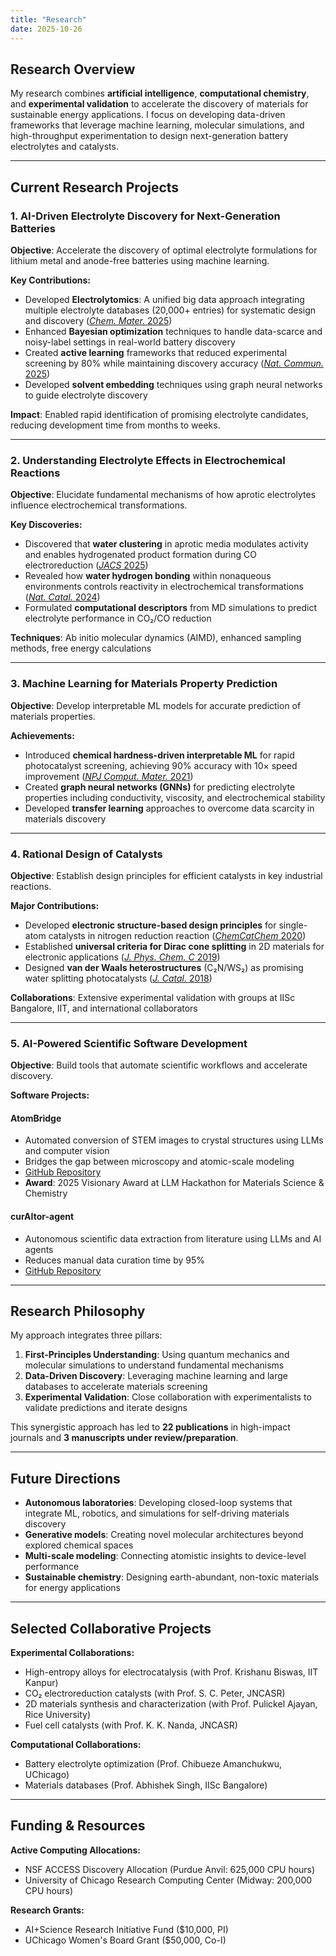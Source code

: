 ```yaml
---
title: "Research"
date: 2025-10-26
---
```


## Research Overview

My research combines **artificial intelligence**, **computational chemistry**, and **experimental validation** to accelerate the discovery of materials for sustainable energy applications. I focus on developing data-driven frameworks that leverage machine learning, molecular simulations, and high-throughput experimentation to design next-generation battery electrolytes and catalysts.

---

## Current Research Projects

### 1. AI-Driven Electrolyte Discovery for Next-Generation Batteries

**Objective**: Accelerate the discovery of optimal electrolyte formulations for lithium metal and anode-free batteries using machine learning.

**Key Contributions:**
- Developed **Electrolytomics**: A unified big data approach integrating multiple electrolyte databases (20,000+ entries) for systematic design and discovery ([*Chem. Mater.* 2025](https://doi.org/10.1021/acs.chemmater.4c03309))
- Enhanced **Bayesian optimization** techniques to handle data-scarce and noisy-label settings in real-world battery discovery
- Created **active learning** frameworks that reduced experimental screening by 80% while maintaining discovery accuracy ([*Nat. Commun.* 2025](https://doi.org/10.1038/s41467-025-56398-7))
- Developed **solvent embedding** techniques using graph neural networks to guide electrolyte discovery

**Impact**: Enabled rapid identification of promising electrolyte candidates, reducing development time from months to weeks.

---

### 2. Understanding Electrolyte Effects in Electrochemical Reactions

**Objective**: Elucidate fundamental mechanisms of how aprotic electrolytes influence electrochemical transformations.

**Key Discoveries:**
- Discovered that **water clustering** in aprotic media modulates activity and enables hydrogenated product formation during CO electroreduction ([*JACS* 2025](https://doi.org/10.1021/jacs.4c13374))
- Revealed how **water hydrogen bonding** within nonaqueous environments controls reactivity in electrochemical transformations ([*Nat. Catal.* 2024](https://doi.org/10.1038/s41929-024-01155-6))
- Formulated **computational descriptors** from MD simulations to predict electrolyte performance in CO₂/CO reduction

**Techniques**: Ab initio molecular dynamics (AIMD), enhanced sampling methods, free energy calculations

---

### 3. Machine Learning for Materials Property Prediction

**Objective**: Develop interpretable ML models for accurate prediction of materials properties.

**Achievements:**
- Introduced **chemical hardness-driven interpretable ML** for rapid photocatalyst screening, achieving 90% accuracy with 10× speed improvement ([*NPJ Comput. Mater.* 2021](https://doi.org/10.1038/s41524-021-00669-4))
- Created **graph neural networks (GNNs)** for predicting electrolyte properties including conductivity, viscosity, and electrochemical stability
- Developed **transfer learning** approaches to overcome data scarcity in materials discovery

---

### 4. Rational Design of Catalysts

**Objective**: Establish design principles for efficient catalysts in key industrial reactions.

**Major Contributions:**
- Developed **electronic structure-based design principles** for single-atom catalysts in nitrogen reduction reaction ([*ChemCatChem* 2020](https://doi.org/10.1002/cctc.202000744))
- Established **universal criteria for Dirac cone splitting** in 2D materials for electronic applications ([*J. Phys. Chem. C* 2019](https://doi.org/10.1021/acs.jpcc.9b07851))
- Designed **van der Waals heterostructures** (C₂N/WS₂) as promising water splitting photocatalysts ([*J. Catal.* 2018](https://doi.org/10.1016/j.jcat.2018.01.005))

**Collaborations**: Extensive experimental validation with groups at IISc Bangalore, IIT, and international collaborators

---

### 5. AI-Powered Scientific Software Development

**Objective**: Build tools that automate scientific workflows and accelerate discovery.

**Software Projects:**

#### **AtomBridge** 
- Automated conversion of STEM images to crystal structures using LLMs and computer vision
- Bridges the gap between microscopy and atomic-scale modeling
- [GitHub Repository](https://github.com/dpalmer-anl/AtomBridge)
- **Award**: 2025 Visionary Award at LLM Hackathon for Materials Science & Chemistry

#### **curAItor-agent**
- Autonomous scientific data extraction from literature using LLMs and AI agents
- Reduces manual data curation time by 95%
- [GitHub Repository](https://github.com/ritesh001/curaitor-agent)

---

## Research Philosophy

My approach integrates three pillars:

1. **First-Principles Understanding**: Using quantum mechanics and molecular simulations to understand fundamental mechanisms
2. **Data-Driven Discovery**: Leveraging machine learning and large databases to accelerate materials screening
3. **Experimental Validation**: Close collaboration with experimentalists to validate predictions and iterate designs

This synergistic approach has led to **22 publications** in high-impact journals and **3 manuscripts under review/preparation**.

---

## Future Directions

- **Autonomous laboratories**: Developing closed-loop systems that integrate ML, robotics, and simulations for self-driving materials discovery
- **Generative models**: Creating novel molecular architectures beyond explored chemical spaces
- **Multi-scale modeling**: Connecting atomistic insights to device-level performance
- **Sustainable chemistry**: Designing earth-abundant, non-toxic materials for energy applications

---

## Selected Collaborative Projects

**Experimental Collaborations:**
- High-entropy alloys for electrocatalysis (with Prof. Krishanu Biswas, IIT Kanpur)
- CO₂ electroreduction catalysts (with Prof. S. C. Peter, JNCASR)
- 2D materials synthesis and characterization (with Prof. Pulickel Ajayan, Rice University)
- Fuel cell catalysts (with Prof. K. K. Nanda, JNCASR)

**Computational Collaborations:**
- Battery electrolyte optimization (Prof. Chibueze Amanchukwu, UChicago)
- Materials databases (Prof. Abhishek Singh, IISc Bangalore)

---

## Funding & Resources

**Active Computing Allocations:**
- NSF ACCESS Discovery Allocation (Purdue Anvil: 625,000 CPU hours)
- University of Chicago Research Computing Center (Midway: 200,000 CPU hours)

**Research Grants:**
- AI+Science Research Initiative Fund ($10,000, PI)
- UChicago Women's Board Grant ($50,000, Co-I)
